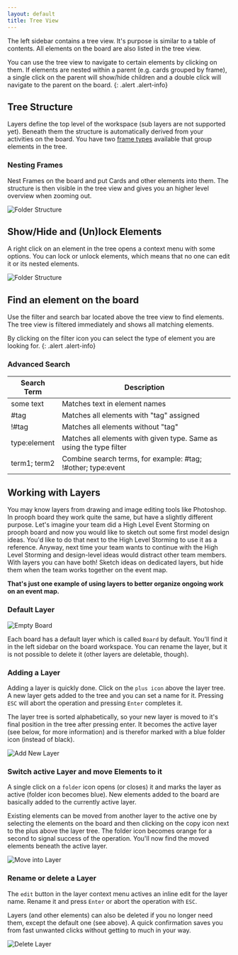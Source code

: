 ```yaml
---
layout: default
title: Tree View
---
```

The left sidebar contains a tree view. It's purpose is similar to a table of contents. All elements on the board are also listed in the tree view.

You can use the tree view to navigate to certain elements by clicking on them. If elements are nested within a parent (e.g. cards grouped by frame), a single click on the parent will show/hide children and a double click will navigate to the parent on the board.
{: .alert .alert-info}

## Tree Structure

Layers define the top level of the workspace (sub layers are not supported yet). Beneath them the structure is automatically derived from your activities on the board. You have two [frame types]({{site.baseurl}}/board_workspace/Frames.html) available that group elements in the tree.

### Nesting Frames

Nest Frames on the board and put Cards and other elements into them. The structure is then visible in the tree view and gives you an higher level overview when zooming out.

<img src="{{site.baseurl}}/assets/images/layers_folder_structure.gif" alt="Folder Structure" />

## Show/Hide and (Un)lock Elements

A right click on an element in the tree opens a context menu with some options. You can lock or unlock elements, which means that no one can edit it or its nested elements.

<img src="{{site.baseurl}}/assets/images/layers_show_lock.gif" alt="Folder Structure" />

## Find an element on the board

Use the filter and search bar located above the tree view to find elements. The tree view is filtered immediately and shows all matching elements.

By clicking on the filter icon you can select the type of element you are looking for.
{: .alert .alert-info}

### Advanced Search

| Search Term  | Description                                                         |
|--------------|---------------------------------------------------------------------|
| some text    | Matches text in element names                                       |
| #tag         | Matches all elements with "tag" assigned                            |
| !#tag        | Matches all elements without "tag"                                  |
| type:element | Matches all elements with given type. Same as using the type filter |
| term1; term2 | Combine search terms, for example: #tag; !#other; type:event        |



## Working with Layers

You may know layers from drawing and image editing tools like Photoshop. In prooph board they work quite the same, but have a slightly different purpose. Let's imagine your team did a High Level Event Storming on prooph board and now you would like to sketch out some first model design ideas. You'd like to do that next to the High Level Storming to use it as a reference. Anyway, next time your team wants to continue with the High Level Storming and design-level ideas would distract other team members. With layers you can have both! Sketch ideas on dedicated layers, but hide them when the team works together on the event map.

**That's just one example of using layers to better organize ongoing work on an event map.**

### Default Layer

<img src="{{site.baseurl}}/assets/images/layers_empty_default.png" alt="Empty Board" />

Each board has a default layer which is called `Board` by default. You'll find it in the left sidebar on the board workspace. You can rename the layer, but it is not possible to delete it (other layers are deletable, though).

### Adding a Layer

Adding a layer is quickly done. Click on the `plus icon` above the layer tree. A new layer gets added to the tree and you can set a name for it. Pressing `ESC` will abort the operation and pressing `Enter` completes it.

The layer tree is sorted alphabetically, so your new layer is moved to it's final position in the tree after pressing enter. It becomes the active layer (see below, for more information) and is therefor marked with a blue folder icon (instead of black).

<img src="{{site.baseurl}}/assets/images/layer_add_new.gif" alt="Add New Layer" />

### Switch active Layer and move Elements to it

A single click on a `folder` icon opens (or closes) it and marks the layer as active (folder icon becomes blue). New elements added to the board are basically added to the currently active layer.

Existing elements can be moved from another layer to the active one by selecting the elements on the board and then clicking on the copy icon next to the plus above the layer tree. The folder icon becomes orange for a second to signal success of the operation. You'll now find the moved elements beneath the active layer.

<img src="{{site.baseurl}}/assets/images/layers_move_into_layer.gif" alt="Move into Layer" />

### Rename or delete a Layer

The `edit` button in the layer context menu actives an inline edit for the layer name. Rename it and press `Enter` or abort the operation with `ESC`.

Layers (and other elements) can also be deleted if you no longer need them, except the default one (see above). A quick confirmation saves you from fast unwanted clicks without getting to much in your way.

<img src="{{site.baseurl}}/assets/images/layers_delete.gif" alt="Delete Layer" />


